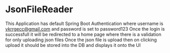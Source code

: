 # JsonFileReader
This Application has default Spring Boot Authentication where username is vkrrgecc@gmail.com and password is set to password123
Once the login is successfull it will be redirected to a home page where there is a validation for only uploading json files
Once the json file is upload then on clicking upload it should be stored into the DB and displays it onto the UI


